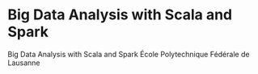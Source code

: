 # Big Data Analysis with Scala and Spark

Big Data Analysis with Scala and Spark
École Polytechnique Fédérale de Lausanne